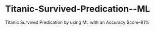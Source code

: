 # Titanic-Survived-Predication--ML
Titanic Survived Predication by using ML with an Accuracy Score-81%
